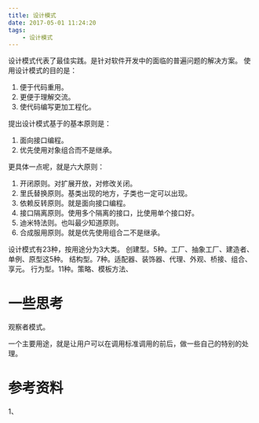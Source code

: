 ```yaml
---
title: 设计模式
date: 2017-05-01 11:24:20
tags:
	- 设计模式
---
```

设计模式代表了最佳实践。是针对软件开发中的面临的普遍问题的解决方案。
使用设计模式的目的是：
1. 便于代码重用。
2. 更便于理解交流。
3. 使代码编写更加工程化。

提出设计模式基于的基本原则是：
1. 面向接口编程。
2. 优先使用对象组合而不是继承。

更具体一点呢，就是六大原则：
1. 开闭原则。对扩展开放，对修改关闭。
2. 里氏替换原则。基类出现的地方，子类也一定可以出现。
3. 依赖反转原则。就是面向接口编程。
4. 接口隔离原则。使用多个隔离的接口，比使用单个接口好。
5. 迪米特法则。也叫最少知道原则。
6. 合成服用原则。就是优先使用组合二不是继承。

设计模式有23种，按用途分为3大类。
创建型。5种。工厂、抽象工厂、建造者、单例、原型这5种。
结构型。7种。适配器、装饰器、代理、外观、桥接、组合、享元。
行为型。11种。策略、模板方法、



# 一些思考

观察者模式。

一个主要用途，就是让用户可以在调用标准调用的前后，做一些自己的特别的处理。



# 参考资料

1、

